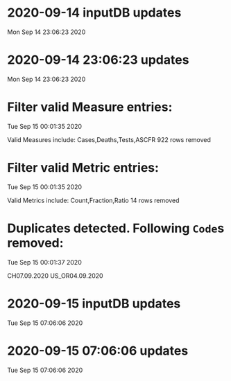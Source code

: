 
# 2020-09-14 inputDB updates 
 Mon Sep 14 23:06:23 2020 


# 2020-09-14 23:06:23 updates 
 Mon Sep 14 23:06:23 2020 


# Filter valid Measure entries: 
 Tue Sep 15 00:01:35 2020 

Valid Measures include: Cases,Deaths,Tests,ASCFR
 922 rows removed
# Filter valid Metric entries: 
 Tue Sep 15 00:01:35 2020 

Valid Metrics include: Count,Fraction,Ratio
 14 rows removed
# Duplicates detected. Following `Code`s removed: 
 Tue Sep 15 00:01:37 2020 

CH07.09.2020
US_OR04.09.2020
# 2020-09-15 inputDB updates 
 Tue Sep 15 07:06:06 2020 


# 2020-09-15 07:06:06 updates 
 Tue Sep 15 07:06:06 2020 

